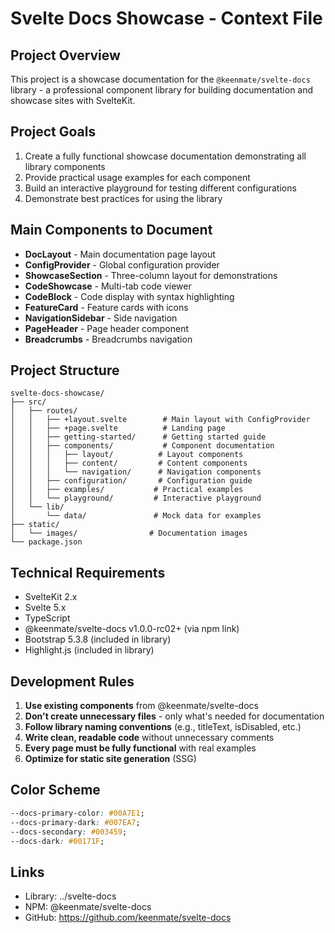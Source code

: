 # Svelte Docs Showcase - Context File

## Project Overview
This project is a showcase documentation for the `@keenmate/svelte-docs` library - a professional component library for building documentation and showcase sites with SvelteKit.

## Project Goals
1. Create a fully functional showcase documentation demonstrating all library components
2. Provide practical usage examples for each component
3. Build an interactive playground for testing different configurations
4. Demonstrate best practices for using the library

## Main Components to Document
- **DocLayout** - Main documentation page layout
- **ConfigProvider** - Global configuration provider
- **ShowcaseSection** - Three-column layout for demonstrations
- **CodeShowcase** - Multi-tab code viewer
- **CodeBlock** - Code display with syntax highlighting
- **FeatureCard** - Feature cards with icons
- **NavigationSidebar** - Side navigation
- **PageHeader** - Page header component
- **Breadcrumbs** - Breadcrumbs navigation

## Project Structure
```
svelte-docs-showcase/
├── src/
│   ├── routes/
│   │   ├── +layout.svelte        # Main layout with ConfigProvider
│   │   ├── +page.svelte          # Landing page
│   │   ├── getting-started/      # Getting started guide
│   │   ├── components/           # Component documentation
│   │   │   ├── layout/          # Layout components
│   │   │   ├── content/         # Content components
│   │   │   └── navigation/      # Navigation components
│   │   ├── configuration/       # Configuration guide
│   │   ├── examples/           # Practical examples
│   │   └── playground/         # Interactive playground
│   └── lib/
│       └── data/               # Mock data for examples
├── static/
│   └── images/                # Documentation images
└── package.json
```

## Technical Requirements
- SvelteKit 2.x
- Svelte 5.x
- TypeScript
- @keenmate/svelte-docs v1.0.0-rc02+ (via npm link)
- Bootstrap 5.3.8 (included in library)
- Highlight.js (included in library)

## Development Rules
1. **Use existing components** from @keenmate/svelte-docs
2. **Don't create unnecessary files** - only what's needed for documentation
3. **Follow library naming conventions** (e.g., titleText, isDisabled, etc.)
4. **Write clean, readable code** without unnecessary comments
5. **Every page must be fully functional** with real examples
6. **Optimize for static site generation** (SSG)

## Color Scheme
```css
--docs-primary-color: #00A7E1;
--docs-primary-dark: #007EA7;
--docs-secondary: #003459;
--docs-dark: #00171F;
```

## Links
- Library: ../svelte-docs
- NPM: @keenmate/svelte-docs
- GitHub: https://github.com/keenmate/svelte-docs